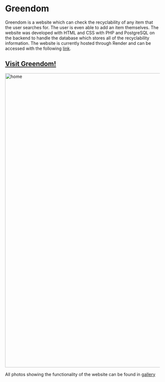 # Greendom
Greendom is a website which can check the recyclability of any item that the user searches for. The user is even able to add an item themselves. The website was developed with HTML and CSS with PHP and PostgreSQL on the backend to handle the database which stores all of the recyclability information. The website is currently hosted through Render and can be accessed with the following [link](https://greendom-website.onrender.com).

## [Visit Greendom!](https://greendom-website.onrender.com)

<img width="955" alt="home" src="https://github.com/user-attachments/assets/c6543e80-81f4-4504-b5c1-7698d50af0fe" />

All photos showing the functionality of the website can be found in [gallery](/gallery)

